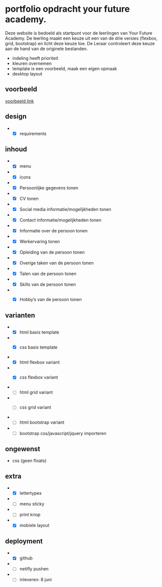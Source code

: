 # portfolio opdracht your future academy.

Deze website is bedoeld als startpunt voor de leerlingen van Your Future Academy. 
De leerling maakt een keuze uit een van de drie versies (flexbox, grid, bootstrap) en licht deze keuze toe.
De Leraar controleert deze keuze aan de hand van de originele bestanden.

* indeling heeft prioriteit
* kleuren overnemen
* template is een voorbeeld, maak een eigen opmaak
* desktop layout

## voorbeeld
[voorbeeld link](https://yfademocv.netlify.app/#skills)

## design
* -[x] requirements

## inhoud
* -[x] menu
* -[x] icons
* -[x] Persoonlijke gegevens tonen
* -[x] CV tonen
* -[x] Social media informatie/mogelijkheden tonen
* -[x] Contact informatie/mogelijkheden tonen
* -[x] Informatie over de persoon tonen
* -[x] Werkervaring tonen
* -[x] Opleiding van de persoon tonen
* -[x] Overige taken van de persoon tonen
* -[x] Talen van de persoon tonen
* -[x] Skills van de persoon tonen
* -[x] Hobby’s van de persoon tonen


## varianten
* -[x] html basis template
* -[x] css basis template


* -[x] html flexbox variant
* -[x] css flexbox variant


* -[ ] html grid variant
* -[ ] css grid variant


* -[ ] html bootstrap variant
* -[ ] bootstrap css/javascript/jquery importeren

## ongewenst 
* css (geen floats)

## extra
* -[x] lettertypes
* -[ ] menu sticky
* -[ ] print knop
* -[x] mobiele layout

## deployment
* -[x] github
* -[ ] netifly pushen
* -[ ] inleveren: 8 juni
